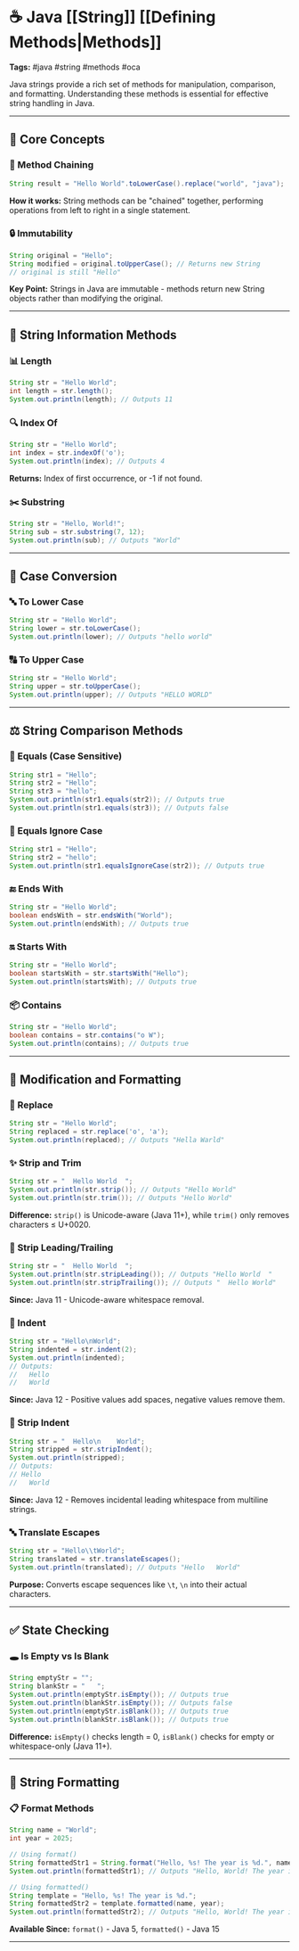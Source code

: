 # ☕ Java [[String]] [[Defining Methods|Methods]]


**Tags:** #java #string #methods #oca

Java strings provide a rich set of methods for manipulation, comparison, and formatting. Understanding these methods is essential for effective string handling in Java.

---

## 🔹 Core Concepts

### 🔗 Method Chaining

```java
String result = "Hello World".toLowerCase().replace("world", "java");
```

**How it works:** String methods can be "chained" together, performing operations from left to right in a single statement.

### 🔒 Immutability

```java
String original = "Hello";
String modified = original.toUpperCase(); // Returns new String
// original is still "Hello"
```

**Key Point:** Strings in Java are immutable - methods return new String objects rather than modifying the original.

---

## 📏 String Information Methods

### 📊 Length

```java
String str = "Hello World";
int length = str.length();
System.out.println(length); // Outputs 11
```

### 🔍 Index Of

```java
String str = "Hello World";
int index = str.indexOf('o');
System.out.println(index); // Outputs 4
```

**Returns:** Index of first occurrence, or -1 if not found.

### ✂️ Substring

```java
String str = "Hello, World!";
String sub = str.substring(7, 12);
System.out.println(sub); // Outputs "World"
```

---

## 🔄 Case Conversion

### 🔤 To Lower Case

```java
String str = "Hello World";
String lower = str.toLowerCase();
System.out.println(lower); // Outputs "hello world"
```

### 🔠 To Upper Case

```java
String str = "Hello World";
String upper = str.toUpperCase();
System.out.println(upper); // Outputs "HELLO WORLD"
```

---

## ⚖️ String Comparison Methods

### 🎯 Equals (Case Sensitive)

```java
String str1 = "Hello";
String str2 = "Hello";
String str3 = "hello";
System.out.println(str1.equals(str2)); // Outputs true
System.out.println(str1.equals(str3)); // Outputs false
```

### 🎯 Equals Ignore Case

```java
String str1 = "Hello";
String str2 = "hello";
System.out.println(str1.equalsIgnoreCase(str2)); // Outputs true
```

### 🔚 Ends With

```java
String str = "Hello World";
boolean endsWith = str.endsWith("World");
System.out.println(endsWith); // Outputs true
```

### 🔛 Starts With

```java
String str = "Hello World";
boolean startsWith = str.startsWith("Hello");
System.out.println(startsWith); // Outputs true
```

### 📦 Contains

```java
String str = "Hello World";
boolean contains = str.contains("o W");
System.out.println(contains); // Outputs true
```

---

## 🔧 Modification and Formatting

### 🔄 Replace

```java
String str = "Hello World";
String replaced = str.replace('o', 'a');
System.out.println(replaced); // Outputs "Hella Warld"
```

### ✨ Strip and Trim

```java
String str = "  Hello World  ";
System.out.println(str.strip()); // Outputs "Hello World"
System.out.println(str.trim()); // Outputs "Hello World"
```

**Difference:** `strip()` is Unicode-aware (Java 11+), while `trim()` only removes characters ≤ U+0020.

### 🎯 Strip Leading/Trailing

```java
String str = "  Hello World  ";
System.out.println(str.stripLeading()); // Outputs "Hello World  "
System.out.println(str.stripTrailing()); // Outputs "  Hello World"
```

**Since:** Java 11 - Unicode-aware whitespace removal.

### 📐 Indent

```java
String str = "Hello\nWorld";
String indented = str.indent(2);
System.out.println(indented);
// Outputs:
//   Hello
//   World
```

**Since:** Java 12 - Positive values add spaces, negative values remove them.

### 📝 Strip Indent

```java
String str = "  Hello\n    World";
String stripped = str.stripIndent();
System.out.println(stripped);
// Outputs:
// Hello
//   World
```

**Since:** Java 12 - Removes incidental leading whitespace from multiline strings.

### 🔤 Translate Escapes

```java
String str = "Hello\\tWorld";
String translated = str.translateEscapes();
System.out.println(translated); // Outputs "Hello	World"
```

**Purpose:** Converts escape sequences like `\t`, `\n` into their actual characters.

---

## ✅ State Checking

### 🕳️ Is Empty vs Is Blank

```java
String emptyStr = "";
String blankStr = "   ";
System.out.println(emptyStr.isEmpty()); // Outputs true
System.out.println(blankStr.isEmpty()); // Outputs false
System.out.println(emptyStr.isBlank()); // Outputs true
System.out.println(blankStr.isBlank()); // Outputs true
```

**Difference:** `isEmpty()` checks length = 0, `isBlank()` checks for empty or whitespace-only (Java 11+).

---

## 🎨 String Formatting

### 📋 Format Methods

```java
String name = "World";
int year = 2025;

// Using format()
String formattedStr1 = String.format("Hello, %s! The year is %d.", name, year);
System.out.println(formattedStr1); // Outputs "Hello, World! The year is 2025."

// Using formatted()
String template = "Hello, %s! The year is %d.";
String formattedStr2 = template.formatted(name, year);
System.out.println(formattedStr2); // Outputs "Hello, World! The year is 2025."
```

**Available Since:** `format()` - Java 5, `formatted()` - Java 15

---